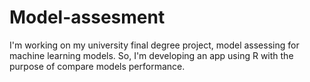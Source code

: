 # Model-assesment
I'm working on my university final degree project, model assessing for machine learning models. So, I'm developing an app using R with the purpose of compare models performance.
